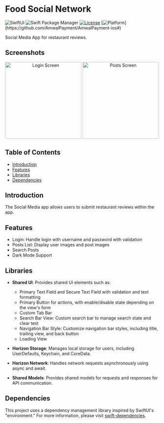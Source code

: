 # Food Social Network
![SwiftUI](https://img.shields.io/badge/SwiftUI-blue.svg?style=flat)
![Swift Package Manager](https://img.shields.io/badge/Swift%20Package%20Manager-compatible-brightgreen.svg)
[![License](https://img.shields.io/cocoapods/l/AmwalPayment.svg?style=flat)](https://github.com/AmwalPayment/AmwalPayment-ios/blob/master/LICENSE)
[![Platform](https://img.shields.io/cocoapods/p/ios.svg?)](https://github.com/AmwalPayment/AmwalPayment-ios#)

Social Media App for restaurant reviews.

## Screenshots
<p align="center">
  <img src="https://raw.githubusercontent.com/knight6700/SocialNetwork/develop/fastlane/screenshots/en-US/iPhone 13-login_framed.png" alt="Login Screen" width="250"/> 
  <img src="https://raw.githubusercontent.com/knight6700/SocialNetwork/develop/fastlane/screenshots/en-US/iPhone 14-posts_framed.png" alt="Posts Screen" width="250"/> 
</p>

## Table of Contents
- [Introduction](#introduction)
- [Features](#features)
- [Libraries](#libraries)
- [Dependencies](#dependencies)

## Introduction
The Social Media app allows users to submit restaurant reviews within the app.

## Features
 - Login: Handle login with username and password with validation 
 - Posts List: Display user images and post images
 - Search Posts
 - Dark Mode Support

## Libraries
 - **Shared UI**: Provides shared UI elements such as:
   - Primary Text Field and Secure Text Field with validation and text formatting
   - Primary Button for actions, with enable/disable state depending on the view's form
   - Custom Tab Bar
   - Search Bar View: Custom search bar to manage search state and clear text
   - Navigation Bar Style: Customize navigation bar styles, including title, trailing view, and back button
   - Loading View

 - **Horizon Storage**: Manages local storage for users, including UserDefaults, Keychain, and CoreData.

 - **Horizon Network**: Handles network requests asynchronously using async and await.

 - **Shared Models**: Provides shared models for requests and responses for API communication.

## Dependencies
This project uses a dependency management library inspired by SwiftUI's "environment." For more information, please visit [swift-dependencies](https://github.com/pointfreeco/swift-dependencies).
